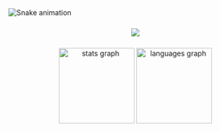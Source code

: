 <img src="https://raw.githubusercontent.com/BenaliOssama/BenaliOssama/output/snake.svg" alt="Snake animation" />

###

<div align="center">
  <img src="https://profile-counter.glitch.me/BenaliOssama/count.svg?"  />
</div>

###

<div align="center">
  <img src="https://github-readme-stats.vercel.app/api?username=BenaliOssama&hide_title=false&hide_rank=false&show_icons=true&include_all_commits=true&count_private=true&disable_animations=false&theme=dracula&locale=en&hide_border=false&order=1" height="150" alt="stats graph"  />
  <img src="https://github-readme-stats.vercel.app/api/top-langs?username=BenaliOssama&locale=en&hide_title=false&layout=compact&card_width=320&langs_count=5&theme=dracula&hide_border=false&order=2" height="150" alt="languages graph"  />
</div>

###
